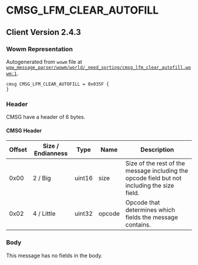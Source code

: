 # CMSG_LFM_CLEAR_AUTOFILL

## Client Version 2.4.3

### Wowm Representation

Autogenerated from `wowm` file at [`wow_message_parser/wowm/world/_need_sorting/cmsg_lfm_clear_autofill.wowm:1`](https://github.com/gtker/wow_messages/tree/main/wow_message_parser/wowm/world/_need_sorting/cmsg_lfm_clear_autofill.wowm#L1).
```rust,ignore
cmsg CMSG_LFM_CLEAR_AUTOFILL = 0x035F {
}
```
### Header

CMSG have a header of 6 bytes.

#### CMSG Header

| Offset | Size / Endianness | Type   | Name   | Description |
| ------ | ----------------- | ------ | ------ | ----------- |
| 0x00   | 2 / Big           | uint16 | size   | Size of the rest of the message including the opcode field but not including the size field.|
| 0x02   | 4 / Little        | uint32 | opcode | Opcode that determines which fields the message contains.|

### Body

This message has no fields in the body.

